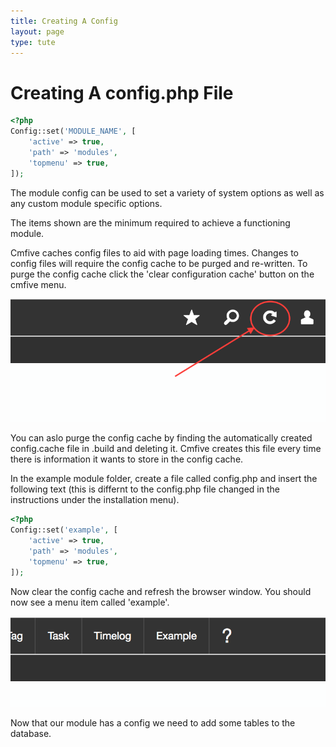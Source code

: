 ```yaml
---
title: Creating A Config
layout: page
type: tute
---
```


# Creating A config.php File

```php
<?php
Config::set('MODULE_NAME', [
    'active' => true,
    'path' => 'modules',
    'topmenu' => true,
]);
```

The module config can be used to set a variety of system options as well as any custom module specific options.

The items shown are the minimum required to achieve a functioning module.

Cmfive caches config files to aid with page loading times. Changes to config files will require the config cache to be purged and re-written. To purge the config cache click the 'clear configuration cache' button on the cmfive menu.

![Clear configuration cache](/assets/images/config_refresh.png)

You can aslo purge the config cache by finding the automatically created config.cache file in .build and deleting it. Cmfive creates this file every time there is information it wants to store in the config cache.

In the example module folder, create a file called config.php and insert the following text (this is differnt to the config.php file changed in the instructions under the installation menu).

```php
<?php
Config::set('example', [
    'active' => true,
    'path' => 'modules',
    'topmenu' => true,
]);
```

Now clear the config cache and refresh the browser window. You should now see a menu item called 'example'.

![Example menu item](/assets/images/example_menu_item.png)

Now that our module has a config we need to add some tables to the database.